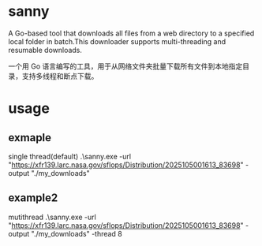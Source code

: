 # sanny
A Go-based tool that downloads all files from a web directory to a specified local folder in batch.This downloader supports multi-threading and resumable downloads.

一个用 Go 语言编写的工具，用于从网络文件夹批量下载所有文件到本地指定目录，支持多线程和断点下载。

# usage
## exmaple
single thread(default)
.\sanny.exe -url "https://xfr139.larc.nasa.gov/sflops/Distribution/2025105001613_83698" -output "./my_downloads" 
## example2
mutithread
.\sanny.exe -url "https://xfr139.larc.nasa.gov/sflops/Distribution/2025105001613_83698" -output "./my_downloads" -thread 8

